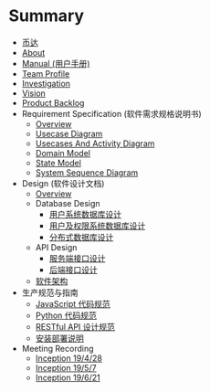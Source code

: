 # Summary

* [币达](README.md)
* [About](docs/about.md)
* [Manual (用户手册)](docs/manual.md)
* [Team Profile](docs/teamProfile.md)
* [Investigation](docs/investigation.md)
* [Vision](docs/vision.md)
* [Product Backlog](docs/productBacklog.md)
* Requirement Specification (软件需求规格说明书)
    * [Overview](docs/requirementSpecification.md)
    * [Usecase Diagram](docs/srs/usecase.md)
    * [Usecases And Activity Diagram](docs/srs/activity.md)
    * [Domain Model](docs/srs/domain.md)
    * [State Model](docs/srs/state.md)
    * [System Sequence Diagram](docs/srs/sequence.md)
* Design (软件设计文档)
    * [Overview](docs/softwaredesign.md)
    * Database Design
        * [用户系统数据库设计](docs/design/userSystem.md)
        * [用户及权限系统数据库设计](docs/design/db_design.md)
        * [分布式数据库设计](docs/design/db_cluster.md)
    * API Design
        * [服务端接口设计](docs/design/serverendAPI.md)
        * [后端接口设计](docs/design/backendAPI.md)
    * [软件架构](docs/design/softwareStructure.md)
* 生产规范与指南
    * [JavaScript 代码规范](docs/productionSpecification/jsCodeStyle.md)
    * [Python 代码规范](docs/productionSpecification/pyCodeStyle.md)
    * [RESTful API 设计规范](docs/productionSpecification/restfulAPIDesign.md)
    * [安装部署说明](docs/productionSpecification/installation.md)
* Meeting Recording
    * [Inception 19/4/28](docs/meettingRecording/inception_4_28.md)
    * [Inception 19/5/7](docs/meettingRecording/inception_5_07.md)
    * [Inception 19/6/21](docs/meettingRecording/inception_6_21.md)

